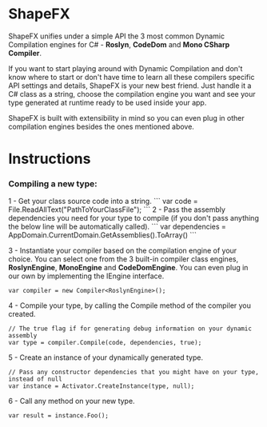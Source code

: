 # ShapeFX

ShapeFX unifies under a simple API the 3 most common Dynamic Compilation engines for C# - <strong>Roslyn</strong>, <strong>CodeDom</strong> and <strong>Mono CSharp Compiler</strong>.

If you want to start playing around with Dynamic Compilation and don't know where to start or don't have time to learn all these compilers specific API settings and details, ShapeFX is your new best friend. Just handle it a C# class as a string, choose the compilation engine you want and see your type generated at runtime ready to be used inside your app.

ShapeFX is built with extensibility in mind so you can even plug in other compilation engines besides the ones mentioned above. 

# Instructions
<h3>Compiling a new type:</h3>
1 - Get your class source code into a string.
```
var code = File.ReadAllText("PathToYourClassFile");
```
2 - Pass the assembly dependencies you need for your type to compile (if you don't pass anything the below line will be automatically called).
```
var dependencies = AppDomain.CurrentDomain.GetAssemblies().ToArray()
```

3 - Instantiate your compiler based on the compilation engine of your choice. You can select one from the 3 built-in compiler class engines, <strong>RoslynEngine</strong>, <strong>MonoEngine</strong> and <strong>CodeDomEngine</strong>. You can even plug in our own by implementing the IEngine interface.
```
var compiler = new Compiler<RoslynEngine>();
```

4 - Compile your type, by calling the Compile method of the compiler you created.
```
// The true flag if for generating debug information on your dynamic assembly
var type = compiler.Compile(code, dependencies, true); 
```

5 - Create an instance of your dynamically generated type.
```
// Pass any constructor dependencies that you might have on your type, instead of null
var instance = Activator.CreateInstance(type, null);
```

6 - Call any method on your new type.
```
var result = instance.Foo();
```
